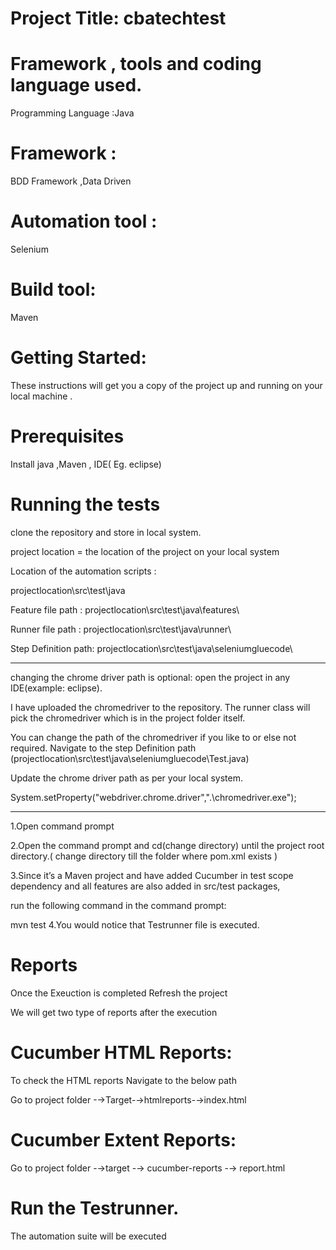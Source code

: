 
# Project Title:  cbatechtest

# Framework , tools and coding language used.
Programming Language :Java

# Framework :
BDD Framework ,Data Driven

# Automation tool :
Selenium

# Build tool:
Maven

# Getting Started:
These instructions will get you a copy of the project up and running on your local machine .

# Prerequisites
Install java ,Maven , IDE( Eg. eclipse)

# Running the tests
clone the repository and store in local system.

project location = the location of the project on your local system

Location of the automation scripts :

projectlocation\src\test\java

Feature file path : projectlocation\src\test\java\features\

Runner file path : projectlocation\src\test\java\runner\

Step Definition path: projectlocation\src\test\java\seleniumgluecode\

------------------------------------------------
changing the chrome driver path is optional:
open the project in any IDE(example: eclipse).

I have uploaded the chromedriver to the repository. The runner class will pick the chromedriver which is in the project folder itself.

You can change the path of the chromedriver if you like to or else not required. Navigate to the step Definition path (projectlocation\src\test\java\seleniumgluecode\Test.java)

Update the chrome driver path as per your local system.

System.setProperty("webdriver.chrome.driver",".\\chromedriver.exe");

------------------------------------------------
1.Open command prompt

2.Open the command prompt and cd(change directory) until the project root directory.( change directory till the folder where pom.xml exists )

3.Since it’s a Maven project and have added Cucumber in test scope dependency and all features are also added in src/test packages,

run the following command in the command prompt:

mvn test
4.You would notice that Testrunner file is executed.

# Reports
Once the Exeuction is completed Refresh the project

We will get two type of reports after the execution

# Cucumber HTML Reports:
To check the HTML reports Navigate to the below path

Go to project folder -→Target-→htmlreports-→index.html

# Cucumber Extent Reports:
Go to project folder -→target -→ cucumber-reports -→ report.html



 # Run the Testrunner.

The automation suite will be executed

